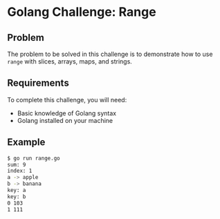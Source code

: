 # Golang Challenge: Range

## Problem

The problem to be solved in this challenge is to demonstrate how to use `range` with slices, arrays, maps, and strings.

## Requirements

To complete this challenge, you will need:
- Basic knowledge of Golang syntax
- Golang installed on your machine

## Example

```sh
$ go run range.go
sum: 9
index: 1
a -> apple
b -> banana
key: a
key: b
0 103
1 111

```